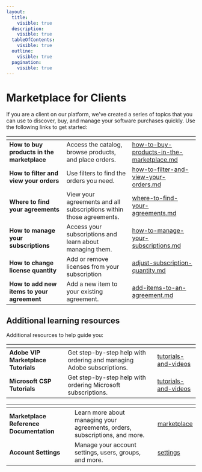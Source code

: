 ```yaml
---
layout:
  title:
    visible: true
  description:
    visible: true
  tableOfContents:
    visible: true
  outline:
    visible: true
  pagination:
    visible: true
---
```


# Marketplace for Clients

If you are a client on our platform, we've created a series of topics that you can use to discover, buy, and manage your software purchases quickly. Use the following links to get started:

<table data-card-size="large" data-view="cards"><thead><tr><th></th><th></th><th data-hidden data-card-target data-type="content-ref"></th></tr></thead><tbody><tr><td><strong>How to buy products in the marketplace</strong></td><td>Access the catalog, browse products, and place orders.</td><td><a href="how-to-buy-products-in-the-marketplace.md">how-to-buy-products-in-the-marketplace.md</a></td></tr><tr><td><strong>How to filter and view your orders</strong></td><td>Use filters to find the orders you need.</td><td><a href="how-to-filter-and-view-your-orders.md">how-to-filter-and-view-your-orders.md</a></td></tr><tr><td><strong>Where to find your agreements</strong></td><td>View your agreements and all subscriptions within those agreements.</td><td><a href="where-to-find-your-agreements.md">where-to-find-your-agreements.md</a></td></tr><tr><td><strong>How to manage your subscriptions</strong></td><td>Access your subscriptions and learn about managing them.</td><td><a href="how-to-manage-your-subscriptions.md">how-to-manage-your-subscriptions.md</a></td></tr><tr><td><strong>How to change license quantity</strong></td><td>Add or remove licenses from your subscription</td><td><a href="adjust-subscription-quantity.md">adjust-subscription-quantity.md</a></td></tr><tr><td><strong>How to add new items to your agreement</strong></td><td>Add a new item to your existing agreement.</td><td><a href="add-items-to-an-agreement.md">add-items-to-an-agreement.md</a></td></tr></tbody></table>

## Additional learning resources

Additional resources to help guide you:

<table data-card-size="large" data-view="cards"><thead><tr><th></th><th></th><th data-hidden data-card-target data-type="content-ref"></th></tr></thead><tbody><tr><td><strong>Adobe VIP Marketplace Tutorials</strong></td><td>Get step-by-step help with ordering and managing Adobe subscriptions.   </td><td><a href="../../../extensions/adobe-vip-marketplace/tutorials-and-videos/">tutorials-and-videos</a></td></tr><tr><td><strong>Microsoft CSP Tutorials</strong></td><td>Get step-by-step help with ordering Microsoft subscriptions. </td><td><a href="../../../extensions/microsoft-csp/tutorials-and-videos/">tutorials-and-videos</a></td></tr></tbody></table>

<table data-card-size="large" data-view="cards"><thead><tr><th></th><th></th><th data-hidden data-card-target data-type="content-ref"></th></tr></thead><tbody><tr><td><strong>Marketplace Reference Documentation</strong></td><td>Learn more about managing your agreements, orders, subscriptions, and more.</td><td><a href="../../../modules/marketplace/">marketplace</a></td></tr><tr><td><strong>Account Settings</strong></td><td>Manage your account settings, users, groups, and more. </td><td><a href="../../../modules/settings/">settings</a></td></tr></tbody></table>
